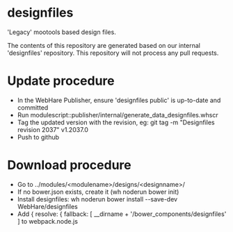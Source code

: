 # designfiles
'Legacy' mootools based design files.

The contents of this repository are generated based on our internal
'designfiles' repository. This repository will not process any pull requests.

# Update procedure
- In the WebHare Publisher, ensure 'designfiles public' is up-to-date and committed
- Run modulescript::publisher/internal/generate_data_designfiles.whscr
- Tag the updated version with the revision, eg:
  git tag -m "Designfiles revision 2037" v1.2037.0
- Push to github

# Download procedure
- Go to ../modules/&lt;modulename>/designs/&lt;designname>/
- If no bower.json exists, create it (wh noderun bower init)
- Install designfiles: wh noderun bower install --save-dev WebHare/designfiles
- Add { resolve: { fallback: [ __dirname + '/bower_components/designfiles' ] to webpack.node.js
